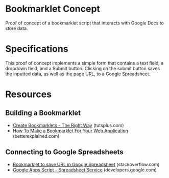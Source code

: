 # Bookmarklet Concept
Proof of concept of a bookmarklet script that interacts with Google Docs to store data.

# Specifications
This proof of concept implements a simple form that contains a text field, a dropdown field, and a Submit button.
Clicking on the submit button saves the inputted data, as well as the page URL, to a Google Spreadsheet.

# Resources
## Building a Bookmarklet

- [Create Bookmarklets - The Right Way](http://code.tutsplus.com/tutorials/create-bookmarklets-the-right-way--net-18154) (tutsplus.com)
- [How To Make a Bookmarklet For Your Web Application](http://betterexplained.com/articles/how-to-make-a-bookmarklet-for-your-web-application/) (betterexplained.com)


## Connecting to Google Spreadsheets
- [Bookmarklet to save URL in Google Spreadsheet](http://stackoverflow.com/questions/15592094/bookmarklet-to-save-url-in-google-spreadsheet) (stackoverflow.com)
- [Google Apps Script - Spreadsheet Service](https://developers.google.com/apps-script/reference/spreadsheet/) (developers.google.com)

